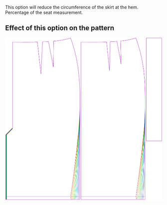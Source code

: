This option will reduce the circumference of the skirt at the hem. Percentage of the seat measurement.

## Effect of this option on the pattern

![This image shows the effect of this option by superimposing several variants that have a different value for this option](penelope_hembonus_sample.svg "Effect of this option on the pattern")
